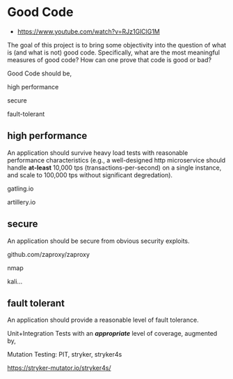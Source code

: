 # Good Code

+ https://www.youtube.com/watch?v=RJz1GlClG1M

The goal of this project is to bring some objectivity into the question of what is (and what is not) good code. Specifically, what are the most meaningful measures of good code? How can one prove that code is good or bad?

Good Code should be,

high performance

secure

fault-tolerant


## high performance
An application should survive heavy load tests with reasonable performance characteristics (e.g., a well-designed http microservice should handle **at-least** 10,000 tps (transactions-per-second) on a single instance, and scale to 100,000 tps without significant degredation).

gatling.io

artillery.io


## secure
An application should be secure from obvious security exploits.

github.com/zaproxy/zaproxy

nmap

kali...


## fault tolerant
An application should provide a reasonable level of fault tolerance.

Unit+Integration Tests with an ***appropriate*** level of coverage, augmented by,

Mutation Testing: PIT, stryker, stryker4s

https://stryker-mutator.io/stryker4s/

